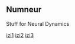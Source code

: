 ## Numneur

Stuff for Neural Dynamics

[izi1](assets/izhi1.png)
[izi2](assets/izhi2.png)
[izi3](assets/izhi3.png)